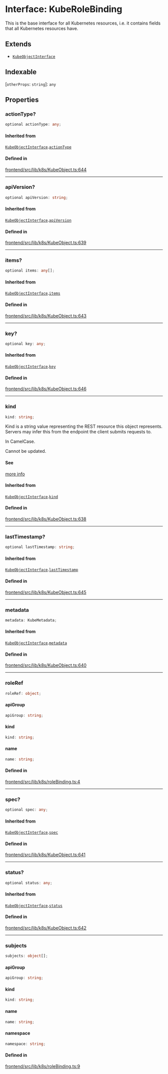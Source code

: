 # Interface: KubeRoleBinding

This is the base interface for all Kubernetes resources, i.e. it contains fields
that all Kubernetes resources have.

## Extends

- [`KubeObjectInterface`](../../KubeObject/interfaces/KubeObjectInterface.md)

## Indexable

 \[`otherProps`: `string`\]: `any`

## Properties

### actionType?

```ts
optional actionType: any;
```

#### Inherited from

[`KubeObjectInterface`](../../KubeObject/interfaces/KubeObjectInterface.md).[`actionType`](../../KubeObject/interfaces/KubeObjectInterface.md#actiontype)

#### Defined in

[frontend/src/lib/k8s/KubeObject.ts:644](https://github.com/headlamp-k8s/headlamp/blob/2481a1c9f2b4a69a9320466e7a455215b14b97b0/frontend/src/lib/k8s/KubeObject.ts#L644)

***

### apiVersion?

```ts
optional apiVersion: string;
```

#### Inherited from

[`KubeObjectInterface`](../../KubeObject/interfaces/KubeObjectInterface.md).[`apiVersion`](../../KubeObject/interfaces/KubeObjectInterface.md#apiversion)

#### Defined in

[frontend/src/lib/k8s/KubeObject.ts:639](https://github.com/headlamp-k8s/headlamp/blob/2481a1c9f2b4a69a9320466e7a455215b14b97b0/frontend/src/lib/k8s/KubeObject.ts#L639)

***

### items?

```ts
optional items: any[];
```

#### Inherited from

[`KubeObjectInterface`](../../KubeObject/interfaces/KubeObjectInterface.md).[`items`](../../KubeObject/interfaces/KubeObjectInterface.md#items)

#### Defined in

[frontend/src/lib/k8s/KubeObject.ts:643](https://github.com/headlamp-k8s/headlamp/blob/2481a1c9f2b4a69a9320466e7a455215b14b97b0/frontend/src/lib/k8s/KubeObject.ts#L643)

***

### key?

```ts
optional key: any;
```

#### Inherited from

[`KubeObjectInterface`](../../KubeObject/interfaces/KubeObjectInterface.md).[`key`](../../KubeObject/interfaces/KubeObjectInterface.md#key)

#### Defined in

[frontend/src/lib/k8s/KubeObject.ts:646](https://github.com/headlamp-k8s/headlamp/blob/2481a1c9f2b4a69a9320466e7a455215b14b97b0/frontend/src/lib/k8s/KubeObject.ts#L646)

***

### kind

```ts
kind: string;
```

Kind is a string value representing the REST resource this object represents.
Servers may infer this from the endpoint the client submits requests to.

In CamelCase.

Cannot be updated.

#### See

[more info](https://git.k8s.io/community/contributors/devel/sig-architecture/api-conventions.md#types-kinds)

#### Inherited from

[`KubeObjectInterface`](../../KubeObject/interfaces/KubeObjectInterface.md).[`kind`](../../KubeObject/interfaces/KubeObjectInterface.md#kind)

#### Defined in

[frontend/src/lib/k8s/KubeObject.ts:638](https://github.com/headlamp-k8s/headlamp/blob/2481a1c9f2b4a69a9320466e7a455215b14b97b0/frontend/src/lib/k8s/KubeObject.ts#L638)

***

### lastTimestamp?

```ts
optional lastTimestamp: string;
```

#### Inherited from

[`KubeObjectInterface`](../../KubeObject/interfaces/KubeObjectInterface.md).[`lastTimestamp`](../../KubeObject/interfaces/KubeObjectInterface.md#lasttimestamp)

#### Defined in

[frontend/src/lib/k8s/KubeObject.ts:645](https://github.com/headlamp-k8s/headlamp/blob/2481a1c9f2b4a69a9320466e7a455215b14b97b0/frontend/src/lib/k8s/KubeObject.ts#L645)

***

### metadata

```ts
metadata: KubeMetadata;
```

#### Inherited from

[`KubeObjectInterface`](../../KubeObject/interfaces/KubeObjectInterface.md).[`metadata`](../../KubeObject/interfaces/KubeObjectInterface.md#metadata)

#### Defined in

[frontend/src/lib/k8s/KubeObject.ts:640](https://github.com/headlamp-k8s/headlamp/blob/2481a1c9f2b4a69a9320466e7a455215b14b97b0/frontend/src/lib/k8s/KubeObject.ts#L640)

***

### roleRef

```ts
roleRef: object;
```

#### apiGroup

```ts
apiGroup: string;
```

#### kind

```ts
kind: string;
```

#### name

```ts
name: string;
```

#### Defined in

[frontend/src/lib/k8s/roleBinding.ts:4](https://github.com/headlamp-k8s/headlamp/blob/2481a1c9f2b4a69a9320466e7a455215b14b97b0/frontend/src/lib/k8s/roleBinding.ts#L4)

***

### spec?

```ts
optional spec: any;
```

#### Inherited from

[`KubeObjectInterface`](../../KubeObject/interfaces/KubeObjectInterface.md).[`spec`](../../KubeObject/interfaces/KubeObjectInterface.md#spec)

#### Defined in

[frontend/src/lib/k8s/KubeObject.ts:641](https://github.com/headlamp-k8s/headlamp/blob/2481a1c9f2b4a69a9320466e7a455215b14b97b0/frontend/src/lib/k8s/KubeObject.ts#L641)

***

### status?

```ts
optional status: any;
```

#### Inherited from

[`KubeObjectInterface`](../../KubeObject/interfaces/KubeObjectInterface.md).[`status`](../../KubeObject/interfaces/KubeObjectInterface.md#status)

#### Defined in

[frontend/src/lib/k8s/KubeObject.ts:642](https://github.com/headlamp-k8s/headlamp/blob/2481a1c9f2b4a69a9320466e7a455215b14b97b0/frontend/src/lib/k8s/KubeObject.ts#L642)

***

### subjects

```ts
subjects: object[];
```

#### apiGroup

```ts
apiGroup: string;
```

#### kind

```ts
kind: string;
```

#### name

```ts
name: string;
```

#### namespace

```ts
namespace: string;
```

#### Defined in

[frontend/src/lib/k8s/roleBinding.ts:9](https://github.com/headlamp-k8s/headlamp/blob/2481a1c9f2b4a69a9320466e7a455215b14b97b0/frontend/src/lib/k8s/roleBinding.ts#L9)
